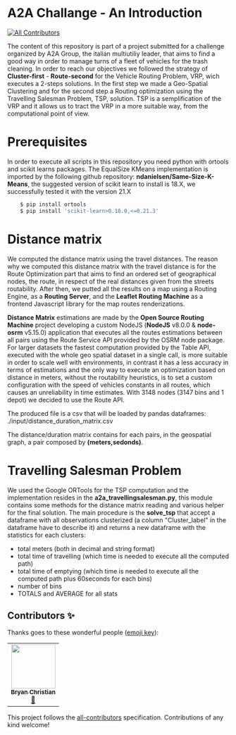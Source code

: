 # A2A Challange - An Introduction
<!-- ALL-CONTRIBUTORS-BADGE:START - Do not remove or modify this section -->
[![All Contributors](https://img.shields.io/badge/all_contributors-1-orange.svg?style=flat-square)](#contributors-)
<!-- ALL-CONTRIBUTORS-BADGE:END -->

The content of this repository is part of a project submitted for a challenge organized by A2A Group, the italian multiutiliy leader, that aims to find a good way in order to manage turns of a fleet of vehicles for the trash cleaning.
In order to reach our objectives we followed the strategy of **Cluster-first** - **Route-second** for the Vehicle Routing Problem, VRP, wich executes a 2-steps solutions. In the first step we made a Geo-Spatial Clustering and for the second step a Routing optimization using the Travelling Salesman Problem, TSP, solution. TSP is a semplification of the VRP and it allows us to tract the VRP in a more suitable way, from the computational point of view.

# Prerequisites

In order to execute all scripts in this repository you need python with ortools and scikit learns packages. The EqualSize KMeans implementation is imported by the following github repository: **ndanielsen/Same-Size-K-Means**, the suggested version of scikit learn to install is 18.X, we successfully tested it with the version 21.X

```sh
    $ pip install ortools
    $ pip install 'scikit-learn>0.18.0,<=0.21.3'
```

# Distance matrix

We computed the distance matrix using the travel distances. The reason why we computed this distance matrix with the travel distance is for the Route Optimization part that aims to find an ordered set of geographical nodes, the route, in respect of the real distances given from the streets routability. After then, we putted all the results on a map using a Routing Engine, as a **Routing Server**, and the **Leaflet Routing Machine** as a frontend Javascript library for the map routes renderizations.

**Distance Matrix** estimations are made by the **Open Source Routing Machine** project developing a custom NodeJS (**NodeJS** v8.0.0 & **node-osrm** v5.15.0) application that executes all the routes estimations between all pairs using the Route Service API provided by the OSRM node package. For larger datasets the fastest computation provided by the Table API, executed with the whole geo spatial dataset in a single call, is more suitable in order to scale well with environments, in contrast it has a less accuracy in terms of estimations and the only way to execute an optimization based on distance in meters, without the routability heuristics, is to set a custom configuration with the speed of vehicles constants in all routes, which causes an unreliability in time estimates. With 3148 nodes (3147 bins and 1 depot) we decided to use the Route API.

The produced file is a csv that will be loaded by pandas dataframes: ./input/distance_duration_matrix.csv

The distance/duration matrix contains for each pairs, in the geospatial graph, a pair composed by **(meters,sedonds)**.

# Travelling Salesman Problem

We used the Google ORTools for the TSP computation and the implementation resides in the **a2a_travellingsalesman.py**, this module contains some methods for the distance matrix reading and various helper for the final solution. The main procedure is the **solve_tsp** that accept a dataframe with all observations clusterized (a column "Cluster_label" in the dataframe have to describe it) and returns a new dataframe with the statistics for each clusters:

 - total meters (both in decimal and string format)
 - total time of travelling (which time is needed to execute all the computed path)
 - total time of emptying (which time is needed to execute all the computed path plus 60seconds for each bins)
 - number of bins
 - TOTALS and AVERAGE for all stats

## Contributors ✨

Thanks goes to these wonderful people ([emoji key](https://allcontributors.org/docs/en/emoji-key)):

<!-- ALL-CONTRIBUTORS-LIST:START - Do not remove or modify this section -->
<!-- prettier-ignore-start -->
<!-- markdownlint-disable -->
<table>
  <tr>
    <td align="center"><a href="https://github.com/BryanMurrone"><img src="https://avatars1.githubusercontent.com/u/56538045?v=4" width="100px;" alt=""/><br /><sub><b>Bryan Christian</b></sub></a><br /><a href="#ideas-BryanMurrone" title="Ideas, Planning, & Feedback">🤔</a></td>
  </tr>
</table>

<!-- markdownlint-enable -->
<!-- prettier-ignore-end -->
<!-- ALL-CONTRIBUTORS-LIST:END -->

This project follows the [all-contributors](https://github.com/all-contributors/all-contributors) specification. Contributions of any kind welcome!